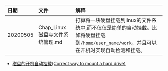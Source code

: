 | 日期 |文件 | 解释 |
| :------------- | :------------- |:------------- |
| 20200505 | Chap_Linux磁盘与文件系统管理.md | 打算将一块硬盘挂载到linux的文件系统中,而不仅仅是简单的自动挂载。比如将硬盘挂载到`/home/user_name/work`，并且可以在开机时实现自动检测和挂载。 |

* [磁盘的开机自动挂载(Correct way to mount a hard drive)](Correct_way_to_mount_a_hard_drive.md)